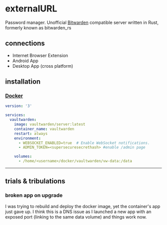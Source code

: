 # externalURL
Password manager. Unofficial [Bitwarden](/vault/https://bitwarden.com/) compatible server written in Rust, formerly known as bitwarden_rs

## connections
- Internet Browser Extension
- Android App
- Desktop App (cross platform)

## installation
### [Docker](/vault/Docker.md)
```yml
version: '3'

services:
  vaultwarden:
    image: vaultwarden/server:latest
    container_name: vaultwarden
    restart: always
    environment:
      - WEBSOCKET_ENABLED=true  # Enable WebSocket notifications.
      - ADMIN_TOKEN=<supersecuresecrethash> #enable /admin page

    volumes:
      - /home/<username>/docker/vaultwarden/vw-data:/data


```
---
## trials & tribulations
### broken app on upgrade
I was trying to rebuild and deploy the docker image, yet the container's app just gave up. I think this is a DNS issue as I launched a new app with an exposed port (linking to the same data volume) and things work now. 
